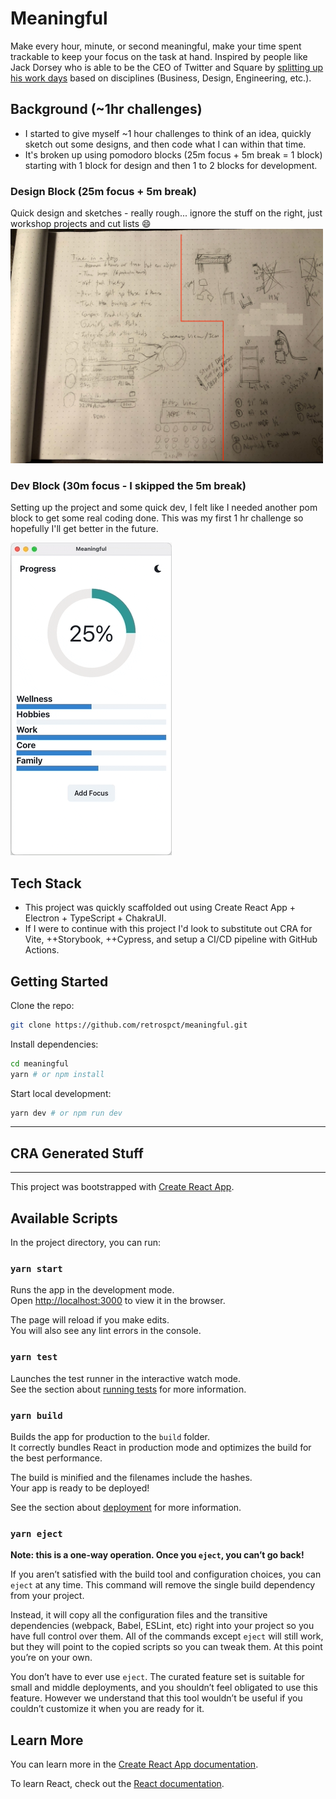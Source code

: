 # Meaningful

Make every hour, minute, or second meaningful, make your time spent trackable to keep your focus on the task at hand. Inspired by people like Jack Dorsey who is able to be the CEO of Twitter and Square by [splitting up his work days](https://www.cnbc.com/2020/08/26/twitter-ceo-jack-dorsey-shares-habits-for-focus-and-work-life-balance.html#:~:text=But%20Dorsey%20said%20that%20is,the%20time%20he%20spends%20working.) based on disciplines (Business, Design, Engineering, etc.).

## Background (~1hr challenges)

- I started to give myself ~1 hour challenges to think of an idea, quickly sketch out some designs, and then code what I can within that time.
- It's broken up using pomodoro blocks (25m focus + 5m break = 1 block) starting with 1 block for design and then 1 to 2 blocks for development.

### Design Block (25m focus + 5m break)

Quick design and sketches - really rough... ignore the stuff on the right, just workshop projects and cut lists 😄
<a href="docs/assets/meaningful-design.jpeg" target="_blank" rel="noopener noreferrer"><img src="docs/assets/meaningful-design.jpeg" width="500" /></a>

### Dev Block (30m focus - I skipped the 5m break)

Setting up the project and some quick dev, I felt like I needed another pom block to get some real coding done. This was my first 1 hr challenge so hopefully I'll get better in the future.

![Meaningful - Electron](docs/assets/meaningful-electron.gif)

## Tech Stack

- This project was quickly scaffolded out using Create React App + Electron + TypeScript + ChakraUI.
- If I were to continue with this project I'd look to substitute out CRA for Vite, ++Storybook, ++Cypress, and setup a CI/CD pipeline with GitHub Actions.

## Getting Started

Clone the repo:

```zsh
git clone https://github.com/retrospct/meaningful.git
```

Install dependencies:

```zsh
cd meaningful
yarn # or npm install
```

Start local development:

```zsh
yarn dev # or npm run dev
```

---

## CRA Generated Stuff

---

This project was bootstrapped with
[Create React App](https://github.com/facebook/create-react-app).

## Available Scripts

In the project directory, you can run:

### `yarn start`

Runs the app in the development mode.<br /> Open
[http://localhost:3000](http://localhost:3000) to view it in the browser.

The page will reload if you make edits.<br /> You will also see any lint errors
in the console.

### `yarn test`

Launches the test runner in the interactive watch mode.<br /> See the section
about
[running tests](https://facebook.github.io/create-react-app/docs/running-tests)
for more information.

### `yarn build`

Builds the app for production to the `build` folder.<br /> It correctly bundles
React in production mode and optimizes the build for the best performance.

The build is minified and the filenames include the hashes.<br /> Your app is
ready to be deployed!

See the section about
[deployment](https://facebook.github.io/create-react-app/docs/deployment) for
more information.

### `yarn eject`

**Note: this is a one-way operation. Once you `eject`, you can’t go back!**

If you aren’t satisfied with the build tool and configuration choices, you can
`eject` at any time. This command will remove the single build dependency from
your project.

Instead, it will copy all the configuration files and the transitive
dependencies (webpack, Babel, ESLint, etc) right into your project so you have
full control over them. All of the commands except `eject` will still work, but
they will point to the copied scripts so you can tweak them. At this point
you’re on your own.

You don’t have to ever use `eject`. The curated feature set is suitable for
small and middle deployments, and you shouldn’t feel obligated to use this
feature. However we understand that this tool wouldn’t be useful if you couldn’t
customize it when you are ready for it.

## Learn More

You can learn more in the
[Create React App documentation](https://facebook.github.io/create-react-app/docs/getting-started).

To learn React, check out the [React documentation](https://reactjs.org/).
